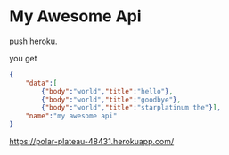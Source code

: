 # My Awesome Api

push heroku.

you get 

```json
{
    "data":[
        {"body":"world","title":"hello"},
        {"body":"world","title":"goodbye"},
        {"body":"world","title":"starplatinum the"}],
    "name":"my awesome api"
}

```

https://polar-plateau-48431.herokuapp.com/
